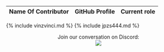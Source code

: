 | Name Of Contributor | GitHub Profile | Current role |
| - | - | - |
{% include vinzvinci.md %}
{% include jpzs444.md %}
 
<p align="center">Join our conversation on Discord: <br>
  <a href="https://discord.com/invite/RATJsSGM9d">
    <img src="https://img.shields.io/discord/790101969413865472?logo=discord&style=for-the-badge" />
  </a>
</p>
